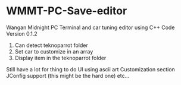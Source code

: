 # WMMT-PC-Save-editor
Wangan Midnight PC Terminal and car tuning editor using C++ Code Version 0.1.2
  1. Can detect teknoparrot folder
  2. Set car to customize in an array
  3. Display item in the teknoparrot folder

Still have a lot for thing to do
  UI using ascii art
  Customization section
  JConfig support (this might be the hard one)
  etc...
